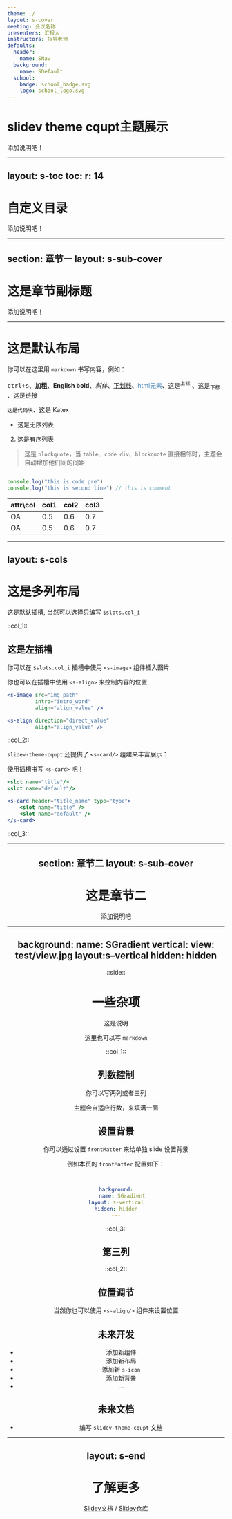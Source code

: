```yaml
---
theme: ./
layout: s-cover
meeting: 会议名称
presenters: 汇报人
instructors: 指导老师
defaults:
  header:
    name: SNav
  background:
    name: SDefault
  school:
    badge: school_badge.svg
    logo: school_logo.svg
---
```


# slidev theme cqupt主题展示
添加说明吧！

---
layout: s-toc
toc: 
    r: 14
---

# 自定义目录
添加说明吧！

---
section: 章节一
layout: s-sub-cover
---

# 这是章节副标题
添加说明吧！

---

# 这是默认布局

你可以在这里用 `markdown` 书写内容，例如：

<kbd>ctrl+s</kbd>、**加粗**、**English bold**、_斜体_、<u>下划线</u>、<span style="color: steelblue">html元素</span>、这是<sup>上标</sup> 、这是<sub>下标</sub> 、[这是链接](https://www.baidu.com)

`这是代码块`、$\text{这是 Katex}$

* 这是无序列表
2. 这是有序列表
> 这是 `blockquote`，当 `table`、`code div`、`blockquote` 直接相邻时，主题会自动增加他们间的间距

```js

console.log("this is code pre")
console.log("this is second line") // this is comment

```

| attr\col  | col1 | col2 | col3 |
|-----------|------|------|------|
| $\text{OA}$ | 0.5  | 0.6  | 0.7  |
| $\text{OA}$ | 0.5  | 0.6  | 0.7  |

---
layout: s-cols
---

# 这是多列布局

这是默认插槽, 当然可以选择只编写 `$slots.col_i`

::col_1::

## 这是左插槽

你可以在 `$slots.col_i` 插槽中使用 `<s-image>` 组件插入图片

你也可以在插槽中使用 `<s-align>` 来控制内容的位置

```jsx
<s-image src="img_path" 
         intro="intro_word" 
         align="align_value" />

<s-align direction="direct_value"
         align="align_value" />
```

::col_2::

<SAlign direction="vertical" align="start">

`slidev-theme-cqupt` 还提供了 `<s-card/>` 组建来丰富展示：

<s-card header="这是 header" type="warning">

使用插槽书写 `<s-card>` 吧！
```jsx
<slot name="title"/>
<slot name="default"/>
```
</s-card>

```jsx
<s-card header="title_name" type="type">
    <slot name="title" />
    <slot name="default" />
</s-card>
```
</SAlign>

::col_3::

<SImage src="test/week_9_ontology.jpg" intro="这是右插槽" align="center"/>

---
section: 章节二
layout: s-sub-cover
---

# 这是章节二

添加说明吧

---
background:
  name: SGradient
vertical:
  view: test/view.jpg
layout:s–vertical
hidden: hidden
---

::side::

# 一些杂项
这是说明

这里也可以写 `markdown`

::col_1::
## 列数控制
你可以写两列或者三列

主题会自适应行数，来填满一面

## 设置背景

你可以通过设置 `frontMatter` 来给单独 slide 设置背景

例如本页的 `frontMatter` 配置如下：

```yaml
---

background:
    name: SGradient
layout: s-vertical
hidden: hidden
---
```

::col_3::

<SAlign direction="vertical" align="center">

## 第三列

</SAlign>

::col_2::

## 位置调节

当然你也可以使用 `<s-align/>` 组件来设置位置

## 未来开发

* 添加新组件
* 添加新布局
* 添加新 `s-icon`
* 添加新背景
* ...

## 未来文档

* 编写 `slidev-theme-cqupt` 文档

---
layout: s-end
---
# 了解更多

[Slidev文档](https://sli.dev) / [Slidev仓库](https://github.com/slidevjs/slidev)

